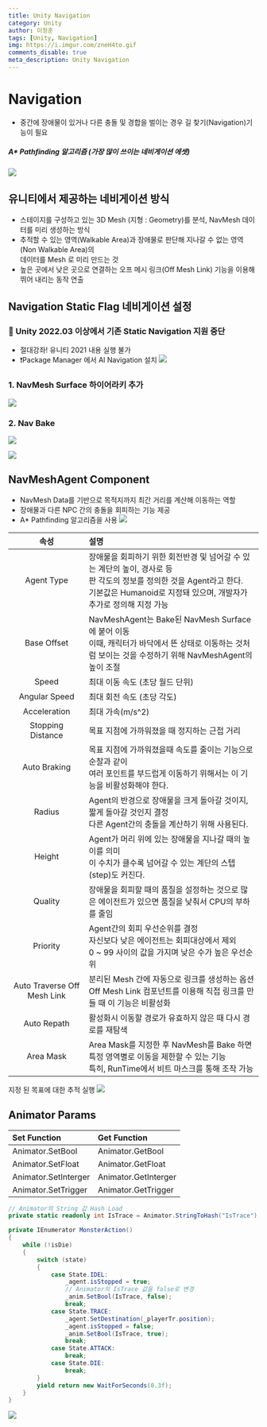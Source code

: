 ```yaml
---
title: Unity Navigation
category: Unity
author: 이정훈
tags: [Unity, Navigation]
img: https://i.imgur.com/zneH4to.gif
comments_disable: true
meta_description: Unity Navigation
---
```

# Navigation

- 중간에 장애물이 있거나 다른 충돌 및 경합을 벌이는 경우 길 찾기(Navigation)기능이 필요

##### A* Pathfinding 알고리즘 (가장 많이 쓰이는 네비게이션 에셋)
![](https://i.imgur.com/oFJgaVG.jpg)

## 유니티에서 제공하는 네비게이션 방식
- 스테이지를 구성하고 있는 3D Mesh (지형 : Geometry)를 분석, NavMesh 데이터를 미리 생성하는 방식
- 추적할 수 있는 영역(Walkable Area)과 장애물로 판단해 지나갈 수 없는 영역(Non Walkable Area)의 <br>데이터를 Mesh 로 미리 만드는 것
- 높은 곳에서 낮은 곳으로 연결하는 오프 메시 링크(Off Mesh Link) 기능을 이용해 뛰어 내리는 동작 연출

## Navigation Static Flag 네비게이션 설정
### 🔆 Unity 2022.03 이상에서 기존 Static Navigation 지원 중단
- 절대강좌! 유니티 2021 내용 실행 불가
- ❗️Package Manager 에서 AI Navigation 설치
![](https://i.imgur.com/wSrz5QF.jpg)

### 1. NavMesh Surface 하이어라키 추가
![](https://i.imgur.com/sQE4clA.jpg)

### 2. Nav Bake
![](https://i.imgur.com/mZruTJM.jpg)
 
![](https://i.imgur.com/IU1ulv6.jpg)

## NavMeshAgent Component
- NavMesh Data를 기반으로 목적지까지 최간 거리를 계산해 이동하는 역할
- 장애물과 다른 NPC 간의 충돌을 회피하는 기능 제공
- A* Pathfinding 알고리즘을 사용
![](https://i.imgur.com/ripCCDg.jpg)

|속성|설명|
|:--:|:--|
|Agent Type|장애물을 회피하기 위한 회전반경 및 넘어갈 수 있는 계단의 높이, 경사로 등<br>판 각도의 정보를 정의한 것을 Agent라고 한다.<br>기본값은 Humanoid로 지정돼 있으며, 개발자가 추가로 정의해 지정 가능|
|Base Offset|NavMeshAgent는 Bake된 NavMesh Surface에 붙어 이동<br>이때, 캐릭터가 바닥에서 뜬 상태로 이동하는 것처럼 보이는 것을 수정하기 위해 NavMeshAgent의 높이 조절|
|Speed|최대 이동 속도 (초당 월드 단위)|
|Angular Speed|최대 회전 속도 (초당 각도)|
|Acceleration|최대 가속(m/s^2)|
|Stopping Distance|목표 지점에 가까워졌을 때 정지하는 근접 거리|
|Auto Braking|목표 지점에 가까워졌을때 속도를 줄이는 기능으로 순찰과 같이<br>여러 포인트를 부드럽게 이동하기 위해서는 이 기능을 비활성화해야 한다.|
|Radius|Agent의 반경으로 장애물을 크게 돌아갈 것이지, 짧게 돌아갈 것인지 결정<br>다른 Agent간의 충돌을 계산하기 위해 사용된다.|
|Height|Agent가 머리 위에 있는 장애물을 지나갈 때의 높이를 의미<br>이 수치가 클수록 넘어갈 수 있는 계단의 스텝(step)도 커진다.|
|Quality|장애물을 회피할 때의 품질을 설정하는 것으로 많은 에이전트가 있으면 품질을 낮춰서 CPU의 부하를 줄임|
|Priority|Agent간의 회피 우선순위를 결정<br>자신보다 낮은 에이전트는 회피대상에서 제외<br>0 ~ 99 사이의 값을 가지며 낮은 수가 높은 우선순위|
|Auto Traverse Off Mesh Link|분리된 Mesh 간에 자동으로 링크를 생성하는 옵션<br>Off Mesh Link 컴포넌트를 이용해 직접 링크를 만들 때 이 기능은 비활성화|
|Auto Repath|활성화시 이동할 경로가 유효하지 않은 때 다시 경로를 재탐색|
|Area Mask|Area Mask를 지정한 후 NavMesh를 Bake 하면 특정 영역별로 이동을 제한할 수 있는 기능<br>특히, RunTime에서 비트 마스크를 통해 조작 가능|

지정 된 목표에 대한 추적 실행
![](https://i.imgur.com/zneH4to.gif)

## Animator Params
|Set Function|Get Function|
|:--|:--|
|Animator.SetBool|Animator.GetBool|
|Animator.SetFloat|Animator.GetFloat|
|Animator.SetInterger|Animator.GetInterger|
|Animator.SetTrigger|Animator.GetTrigger|

```csharp
// Animator의 String 값 Hash Load
private static readonly int IsTrace = Animator.StringToHash("IsTrace");  

private IEnumerator MonsterAction()  
{  
	while (!isDie)  
	{  
		switch (state)  
		{  
			case State.IDEL:  
				_agent.isStopped = true;  
				// Animator의 IsTrace 값을 false로 변경  
				_anim.SetBool(IsTrace, false);  
				break;  
			case State.TRACE:  
				_agent.SetDestination(_playerTr.position);  
				_agent.isStopped = false;  
				_anim.SetBool(IsTrace, true);  
				break;  
			case State.ATTACK:  
				break;  
			case State.DIE:  
				break;  
		}  
		yield return new WaitForSeconds(0.3f);  
	}  
}
```

![](https://i.imgur.com/JKTyXD0.jpg)

